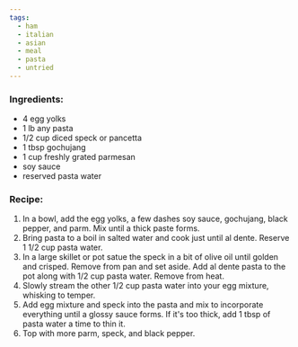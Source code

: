 ```yaml
---
tags:
  - ham
  - italian
  - asian
  - meal
  - pasta
  - untried
---
```

### Ingredients:
- 4 egg yolks
- 1 lb any pasta
- 1/2 cup diced speck or pancetta
- 1 tbsp gochujang
- 1 cup freshly grated parmesan
- soy sauce
- reserved pasta water

### Recipe:
1. In a bowl, add the egg yolks, a few dashes soy sauce, gochujang, black pepper, and parm. Mix until a thick paste forms. 
2. Bring pasta to a boil in salted water and cook just until al dente. Reserve 1 1/2 cup pasta water.
3. In a large skillet or pot satue the speck in a bit of olive oil until golden and crisped. Remove from pan and set aside. Add al dente pasta to the pot along with 1/2 cup pasta water. Remove from heat.
4. Slowly stream the other 1/2 cup pasta water into your egg mixture, whisking to temper. 
5. Add egg mixture and speck into the pasta and mix to incorporate everything until a glossy sauce forms. If it's too thick, add 1 tbsp of pasta water a time to thin it. 
6. Top with more parm, speck, and black pepper. 